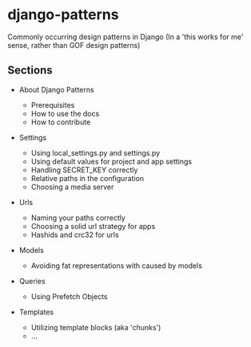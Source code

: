 # django-patterns
Commonly occurring design patterns in Django (In a 'this works for me' sense, rather than GOF design patterns)

## Sections

- About Django Patterns
    - Prerequisites
    - How to use the docs
    - How to contribute

- Settings
    - Using local_settings.py and settings.py
    - Using default values for project and app settings
    - Handling SECRET_KEY correctly
    - Relative paths in the configuration
    - Choosing a media server

- Urls
    - Naming your paths correctly
    - Choosing a solid url strategy for apps
    - Hashids and crc32 for urls

- Models
    - Avoiding fat representations with caused by models

- Queries
    - Using Prefetch Objects

- Templates
    - Utilizing template blocks (aka 'chunks')
    - ...
